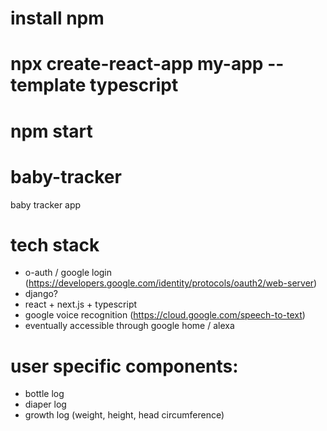 # install npm
# npx create-react-app my-app --template typescript
# npm start


# baby-tracker
baby tracker app

# tech stack
  - o-auth / google login (https://developers.google.com/identity/protocols/oauth2/web-server)
  - django?
  - react + next.js + typescript
  - google voice recognition (https://cloud.google.com/speech-to-text)
  - eventually accessible through google home / alexa

# user specific components:
  - bottle log
  - diaper log
  - growth log (weight, height, head circumference)